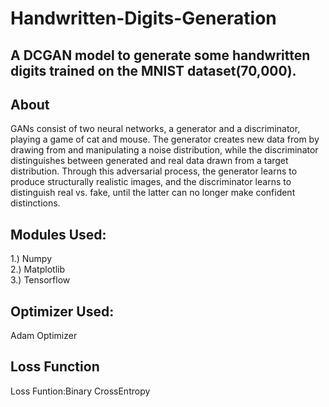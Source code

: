 # Handwritten-Digits-Generation
## A DCGAN model to generate some handwritten digits trained on the MNIST dataset(70,000).

## About
GANs consist of two neural networks, a
generator and a discriminator, playing a game of cat and mouse. The generator creates new
data from by drawing from and manipulating a noise distribution, while the discriminator
distinguishes between generated and real data drawn from a target distribution. Through
this adversarial process, the generator learns to produce structurally realistic images, and the
discriminator learns to distinguish real vs. fake, until the latter can no longer make confident
distinctions.

## Modules Used:
1.) Numpy<br>
2.) Matplotlib<br>
3.) Tensorflow
<br>
## Optimizer Used:
Adam Optimizer

## Loss Function
Loss Funtion:Binary CrossEntropy
